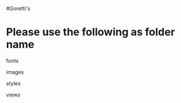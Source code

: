 #Goretti's

Please use the following as folder name
========================================

fonts

images

styles

views
